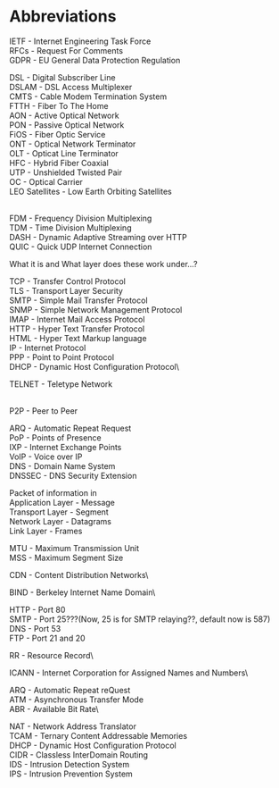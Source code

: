 # Abbreviations

IETF - Internet Engineering Task Force\
RFCs - Request For Comments\
GDPR - EU General Data Protection Regulation

DSL - Digital Subscriber Line\
DSLAM - DSL Access Multiplexer\
CMTS - Cable Modem Termination System\
FTTH - Fiber To The Home\
AON - Active Optical Network\
PON - Passive Optical Network\
FiOS - Fiber Optic Service\
ONT - Optical Network Terminator\
OLT - Opticat Line Terminator\
HFC - Hybrid Fiber Coaxial\
UTP - Unshielded Twisted Pair\
OC - Optical Carrier\
LEO Satellites - Low Earth Orbiting Satellites

\
FDM - Frequency Division Multiplexing\
TDM - Time Division Multiplexing\
DASH - Dynamic Adaptive Streaming over HTTP\
QUIC - Quick UDP Internet Connection

What it is and What layer does these work under...?

TCP - Transfer Control Protocol\
TLS - Transport Layer Security\
SMTP - Simple Mail Transfer Protocol\
SNMP - Simple Network Management Protocol\
IMAP - Internet Mail Access Protocol\
HTTP - Hyper Text Transfer Protocol\
HTML - Hyper Text Markup language\
IP - Internet Protocol\
PPP - Point to Point Protocol\
DHCP - Dynamic Host Configuration Protocol\

TELNET - Teletype Network

\
P2P - Peer to Peer

ARQ - Automatic Repeat Request\
PoP - Points of Presence\
IXP - Internet Exchange Points\
VoIP - Voice over IP\
DNS - Domain Name System\
DNSSEC - DNS Security Extension

Packet of information in\
Application Layer - Message\
Transport Layer - Segment\
Network Layer - Datagrams\
Link Layer - Frames

MTU - Maximum Transmission Unit\
MSS - Maximum Segment Size

CDN - Content Distribution Networks\

BIND - Berkeley Internet Name Domain\

HTTP - Port 80\
SMTP - Port 25???(Now, 25 is for SMTP relaying??, default now is 587)\
DNS - Port 53\
FTP - Port 21 and 20

RR - Resource Record\

ICANN - Internet Corporation for Assigned Names and Numbers\

ARQ - Automatic Repeat reQuest\
ATM - Asynchronous Transfer Mode\
ABR - Available Bit Rate\

NAT - Network Address Translator\
TCAM - Ternary Content Addressable Memories\
DHCP - Dynamic Host Configuration Protocol\
CIDR - Classless InterDomain Routing\
IDS - Intrusion Detection System\
IPS - Intrusion Prevention System
